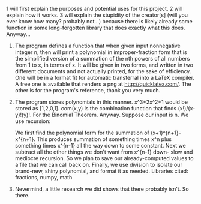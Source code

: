 1 will first explain the purposes and potential uses for this project.
2 will explain how it works.
3 will explain the stupidity of the creator[s] (will you ever know how many? probably not...) because there is likely already some function in some long-forgotten library that does exactly what this does. Anyway...

1) The program defines a function that when given input nonnegative integer n, then will print a polynomial in improper-fraction form that is the simplified version of a summation of the nth powers of all numbers from 1 to x, in terms of x. It will be given in two forms, and written in two different documents and not actually printed, for the sake of efficiency. One will be in a format fit for automatic transferral into a LaTeX compiler. A free one is available that renders a png at http://quicklatex.com/. The other is for the program's reference, thank you very much.

2) The program stores polynomials in this manner. x^3+2x^2+1 would be stored as [1,2,0,1]. com(x,y) is the combination function that finds (x!)/(x-y)!(y)!. For the Binomial Theorem. Anyway. Suppose our input is n. We use recursion:

	We first find the polynomial form for the summation of (x+1)^{n+1}-x^{n+1}. This produces summation of something times x^n plus something times x^{n-1} all the way down to some constant.
		Next we subtract all the other things we don't want from x^{n-1} down- slow and mediocre recursion. So we plan to save our already-computed values to a file that we can call back on.
			Finally, we use division to isolate our brand-new, shiny polynomial, and format it as needed.
				Libraries cited: fractions, numpy, math

3) Nevermind, a little research we did shows that there probably isn't. So there.
